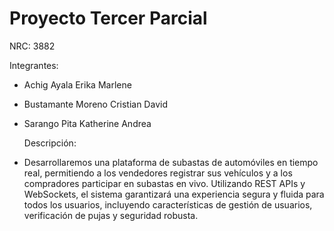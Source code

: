 # Proyecto Tercer Parcial

NRC: 3882

Integrantes:
- Achig Ayala Erika Marlene
- Bustamante Moreno Cristian David
- Sarango Pita Katherine Andrea

  Descripción:
- Desarrollaremos una plataforma de subastas de automóviles en tiempo real, permitiendo a los vendedores registrar sus vehículos y a los compradores participar en subastas en vivo. Utilizando REST APIs y WebSockets, el sistema garantizará una experiencia segura y fluida para todos los usuarios, incluyendo características de gestión de usuarios, verificación de pujas y seguridad robusta.

